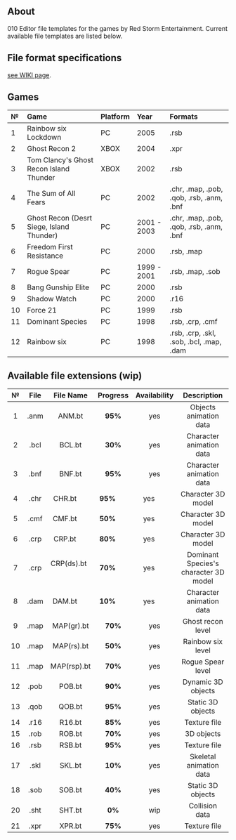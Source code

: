 ## About

010 Editor file templates for the games by Red Storm Entertainment. Current available file templates are listed below.

## File format specifications

[see WIKI page](https://github.com/AlexKimov/010Editor-Templates-GR/wiki).

## Games

| №     | Game | Platform | Year | Formats |
| :--- | :-- | :------ | :------ | :------ |
| 1 | Rainbow six Lockdown | PC | 2005 | .rsb |
| 2 | Ghost Recon 2 | XBOX | 2004  | .xpr |
| 3 | Tom Clancy's Ghost Recon Island Thunder | XBOX | 2002  | .rsb |
| 4 | The Sum of All Fears | PC  |2002 | .chr, .map, .pob, .qob, .rsb, .anm, .bnf  |
| 5 | Ghost Recon (Desrt Siege, Island Thunder) | PC |2001 - 2003 | .chr, .map, .pob, .qob, .rsb, .anm, .bnf  |
| 6 | Freedom First Resistance  | PC | 2000  | .rsb, .map |
| 7 | Rogue Spear | PC |1999 - 2001  | .rsb, .map, .sob |
| 8 | Bang Gunship Elite | PC | 2000 | .rsb  |
| 9 | Shadow Watch  | PC | 2000  | .r16  |
| 10 | Force 21  | PC | 1999  | .rsb  |
| 11 | Dominant Species  |  PC | 1998 | .rsb, .crp, .cmf  |
| 12 | Rainbow six | PC | 1998 |  .rsb, .crp, .skl, .sob, .bcl, .map, .dam  |

## Available file extensions (wip)

| № | File        | File Name     | Progress     | Availability | Description |
| :---: | :---------: | :-----------: | :----------: | :----------: | :----------: |
| 1 | .anm        | ANM.bt        | **95%**      | yes          | Objects animation data |
| 2 | .bcl        | BCL.bt        | **30%**      | yes          | Character animation data |
| 3 | .bnf        | BNF.bt        | **95%**      | yes          | Character animation data |
| 4 | .chr        | CHR.bt        | **95%**      | yes          | Character 3D model |
| 5 | .cmf        | CMF.bt        | **50%**      | yes          | Character 3D model |
| 6 | .crp        | CRP.bt        | **80%**      | yes          | Character 3D model |
| 7 | .crp        | CRP(ds).bt    | **70%**      | yes          | Dominant Species's character 3D model |
| 8 | .dam        | DAM.bt        | **10%**      | yes          | Character animation data |
| 9 | .map        | MAP(gr).bt    | **70%**      | yes          | Ghost recon level |
| 10 | .map       | MAP(rs).bt    | **50%**      | yes          | Rainbow six level |
| 11 | .map       | MAP(rsp).bt   | **70%**      | yes          | Rogue Spear level |
| 12 | .pob       | POB.bt        | **90%**      | yes          | Dynamic 3D objects |
| 13 | .qob       | QOB.bt        | **95%**      | yes          | Static 3D objects |
| 14 | .r16       | R16.bt        | **85%**      | yes          | Texture file |
| 15 | .rob       | ROB.bt        | **70%**      | yes          | 3D objects |
| 16 | .rsb       | RSB.bt        | **95%**      | yes          | Texture file |
| 17 | .skl       | SKL.bt        | **10%**      | yes          | Skeletal animation data |
| 18 | .sob       | SOB.bt        | **40%**      | yes          | Static 3D objects |
| 20 | .sht       | SHT.bt        | **0%**       | wip          | Collision data |
| 21 | .xpr       | XPR.bt        | **75%**      | yes          | Texture file |
